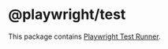 # @playwright/test

This package contains [Playwright Test Runner](https://playwright.dev/docs/test-intro).
